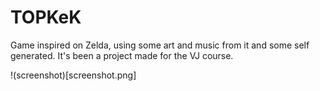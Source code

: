 # TOPKeK

Game inspired on Zelda, using some art and music from it and some self generated.
It's been a project made for the VJ course.

!(screenshot)[screenshot.png]
